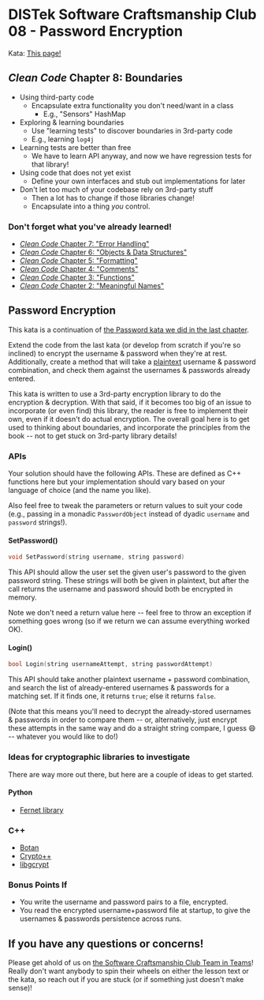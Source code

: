 DISTek Software Craftsmanship Club 08 - Password Encryption
===========================================================
Kata: [This page!](README.md)

_Clean Code_ Chapter 8: Boundaries
----------------------------------
* Using third-party code
  * Encapsulate extra functionality you don't need/want in a class
    * E.g., "Sensors" HashMap
* Exploring & learning boundaries
  * Use "learning tests" to discover boundaries in 3rd-party code
  * E.g., learning `log4j`
* Learning tests are better than free
  * We have to learn API anyway, and now we have regression tests for that library!
* Using code that does not yet exist
  * Define your own interfaces and stub out implementations for later
* Don't let too much of your codebase rely on 3rd-party stuff
  * Then a lot has to change if those libraries change!
  * Encapsulate into a thing _you_ control.

### Don't forget what you've already learned!
* [_Clean Code_ Chapter 7: "Error Handling"](../password/README.md)
* [_Clean Code_ Chapter 6: "Objects & Data Structures"](../bowling/README.md)
* [_Clean Code_ Chapter 5: "Formatting"](../tiny-maze/README.md)
* [_Clean Code_ Chapter 4: "Comments"](../arithmetic/README.md)
* [_Clean Code_ Chapter 3: "Functions"](../alphabet-cipher/README.md)
* [_Clean Code_ Chapter 2: "Meaningful Names"](../rover/README.md)

Password Encryption
-------------------
This kata is a continuation of [the Password kata we did in the last chapter](https://github.com/joebobfisher/software-craftsmanship-club/tree/main/password).

Extend the code from the last kata (or develop from scratch if you're so inclined) to encrypt the username & password
when they're at rest. Additionally, create a method that will take a [plaintext](https://www.merriam-webster.com/dictionary/plaintext)
username & password combination, and check them against the usernames & passwords already entered.

This kata is written to use a 3rd-party encryption library to do the encryption & decryption. With that said, if it
becomes too big of an issue to incorporate (or even find) this library, the reader is free to implement their own, even
if it doesn't do actual encryption. The overall goal here is to get used to thinking about boundaries, and incorporate
the principles from the book -- not to get stuck on 3rd-party library details! 

### APIs
Your solution should have the following APIs. These are defined as C++ functions here but your implementation should
vary based on your language of choice (and the name you like).

Also feel free to tweak the parameters or return values to suit your code (e.g., passing in a monadic `PasswordObject`
instead of dyadic `username` and `password` strings!).

#### SetPassword()
```c++
void SetPassword(string username, string password)
```

This API should allow the user set the given user's password to the given password string. These strings will both be
given in plaintext, but after the call returns the username and
password should both be encrypted in memory.

Note we don't need a return value here -- feel free to throw an exception if something goes wrong (so if we return we
can assume everything worked OK).

#### Login()
```c++
bool Login(string usernameAttempt, string passwordAttempt)
```

This API should take another plaintext username + password combination, and search the list of already-entered usernames
& passwords for a matching set. If it finds one, it returns `true`; else it returns `false`.

(Note that this means you'll need to decrypt the already-stored usernames & passwords in order to compare them -- or,
alternatively, just encrypt these attempts in the same way and do a straight string compare, I guess 😄 -- whatever you
would like to do!)

### Ideas for cryptographic libraries to investigate
There are way more out there, but here are a couple of ideas to get started.

#### Python
* [Fernet library](https://cryptography.io/en/latest/fernet/)

### C++
* [Botan](https://github.com/randombit/botan)
* [Crypto++](https://www.cryptopp.com/)
* [libgcrypt](https://gnupg.org/related_software/libgcrypt/)

### Bonus Points If
* You write the username and password pairs to a file, encrypted.
* You read the encrypted username+password file at startup, to give the usernames & passwords persistence across runs. 

If you have any questions or concerns!
--------------------------------------
Please get ahold of us on [the Software Craftsmanship Club Team in Teams](https://teams.microsoft.com/l/channel/19%3aUZNW-WALpAPHWCpwhbONo9X4sA5hXyqSEbNfdD4zBe41%40thread.tacv2/General?groupId=73c1344e-5c84-4df4-8767-2d0c75c31b6f&tenantId=dc73057b-7566-4116-ac70-0ceba1935ca7)!
Really don't want anybody to spin their wheels on either the lesson text or the kata, so reach out if you are stuck (or
if something just doesn't make sense)!
